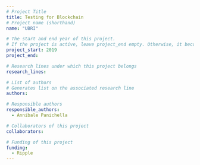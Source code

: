 ```yaml
---
# Project Title
title: Testing for Blockchain	
# Project name (shorthand)
name: "UBRI"

# The start and end year of this project.
# If the project is active, leave project_end empty. Otherwise, it becomes a past project.
project_start: 2019
project_end: 

# Research lines under which this project belongs
research_lines: 

# List of authors 
# Generates list on the associated research line
authors:

# Responsible authors
responsible_authors:
  - Annibale Panichella

# Collaborators of this project
collaborators:

# Funding of this project
funding:
  - Ripple
---
```

